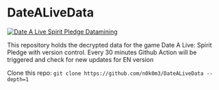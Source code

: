 # DateALiveData

[![Date A Live Spirit Pledge Datamining](https://github.com/n0k0m3/DateALiveData/actions/workflows/dalsp.yml/badge.svg?event=check_run)](https://github.com/n0k0m3/DateALiveData/actions/workflows/dalsp.yml)

This repository holds the decrypted data for the game Date A Live: Spirit Pledge with version control. Every 30 minutes Github Action will be triggered and check for new updates for EN version

Clone this repo: `git clone https://github.com/n0k0m3/DateALiveData --depth=1`
